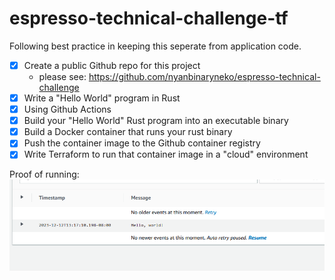 # espresso-technical-challenge-tf

Following best practice in keeping this seperate from application code.

- [x] Create a public Github repo for this project
    - please see: https://github.com/nyanbinaryneko/espresso-technical-challenge
- [x] Write a "Hello World" program in Rust
- [x] Using Github Actions
- [x] Build your "Hello World" Rust program into an executable binary
- [x] Build a Docker container that runs your rust binary
- [x] Push the container image to the Github container registry
- [x] Write Terraform to run that container image in a "cloud" environment

Proof of running:
![Alt text](image.png)